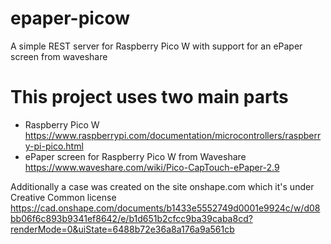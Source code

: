 # epaper-picow
A simple REST server for Raspberry Pico W with support for an ePaper screen from waveshare 
# This project uses two main parts
- Raspberry Pico W https://www.raspberrypi.com/documentation/microcontrollers/raspberry-pi-pico.html
- ePaper screen for Raspberry Pico W from Waveshare https://www.waveshare.com/wiki/Pico-CapTouch-ePaper-2.9

Additionally a case was created on the site onshape.com which it's under Creative Common license
https://cad.onshape.com/documents/b1433e5552749d0001e9924c/w/d08bb06f6c893b9341ef8642/e/b1d651b2cfcc9ba39caba8cd?renderMode=0&uiState=6488b72e36a8a176a9a561cb
